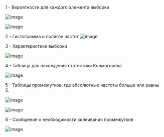 1 - Вероятности для каждого элемента выборки

![image](https://github.com/user-attachments/assets/824f5ad2-ddcb-4782-ab1c-976633095a60)

![image](https://github.com/user-attachments/assets/31de6b1b-c2f5-4bf7-ba0d-a85d4ab5232e)

2 - Гистограмма и полигон частот
![image](https://github.com/user-attachments/assets/44b5d7e7-d915-419b-bc12-2c98005f315c)

3 - Характеристики выборки

![image](https://github.com/user-attachments/assets/4df2b54d-2ef4-4eeb-af30-4ed2c66d2a21)

4 - Таблица для нахождения статистики Колмогорова

![image](https://github.com/user-attachments/assets/8f884638-456e-400c-b034-bff240a6e3e9)

5 - Таблицы промежутков, где абсолютные частоты больше или равны 5.

![image](https://github.com/user-attachments/assets/b7e92d59-0ffd-4e8d-b883-15ce3ec39ade)


![image](https://github.com/user-attachments/assets/4bca2d5a-e593-4c78-aba7-565d508a0c08)

6 - Сообщение о необходимости склеивания промежутков

![image](https://github.com/user-attachments/assets/e0ef5ff0-e157-4ba6-afbd-c379f114d3c2)

